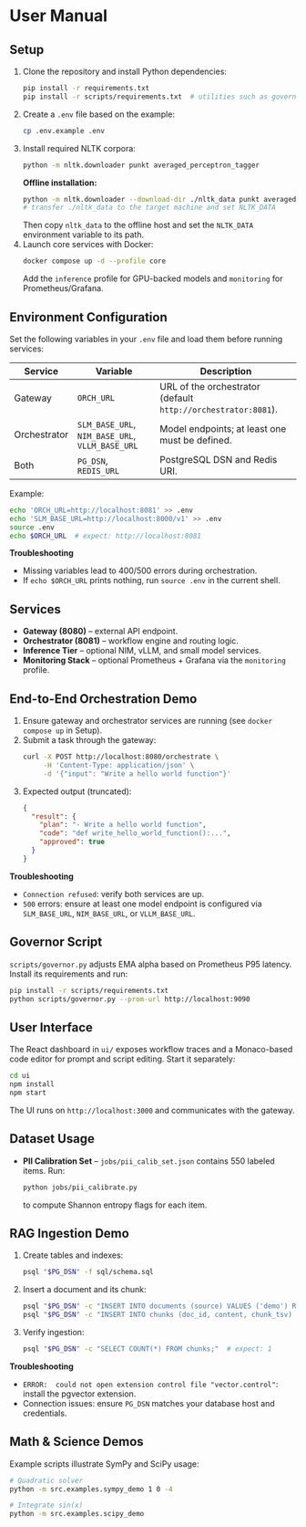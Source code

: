 # User Manual

## Setup
1. Clone the repository and install Python dependencies:
   ```bash
   pip install -r requirements.txt
   pip install -r scripts/requirements.txt  # utilities such as governor.py
   ```
2. Create a `.env` file based on the example:
   ```bash
   cp .env.example .env
   ```
3. Install required NLTK corpora:
   ```bash
   python -m nltk.downloader punkt averaged_perceptron_tagger
   ```
   **Offline installation:**
   ```bash
   python -m nltk.downloader --download-dir ./nltk_data punkt averaged_perceptron_tagger
   # transfer ./nltk_data to the target machine and set NLTK_DATA
   ```
   Then copy `nltk_data` to the offline host and set the `NLTK_DATA` environment variable to its path.
4. Launch core services with Docker:
   ```bash
   docker compose up -d --profile core
   ```
   Add the `inference` profile for GPU-backed models and `monitoring` for Prometheus/Grafana.

## Environment Configuration
Set the following variables in your `.env` file and load them before running services:

| Service | Variable | Description |
|---------|----------|-------------|
| Gateway | `ORCH_URL` | URL of the orchestrator (default `http://orchestrator:8081`). |
| Orchestrator | `SLM_BASE_URL`, `NIM_BASE_URL`, `VLLM_BASE_URL` | Model endpoints; at least one must be defined. |
| Both | `PG_DSN`, `REDIS_URL` | PostgreSQL DSN and Redis URI. |

Example:
```bash
echo 'ORCH_URL=http://localhost:8081' >> .env
echo 'SLM_BASE_URL=http://localhost:8000/v1' >> .env
source .env
echo $ORCH_URL  # expect: http://localhost:8081
```

**Troubleshooting**
- Missing variables lead to 400/500 errors during orchestration.
- If `echo $ORCH_URL` prints nothing, run `source .env` in the current shell.

## Services
- **Gateway (8080)** – external API endpoint.
- **Orchestrator (8081)** – workflow engine and routing logic.
- **Inference Tier** – optional NIM, vLLM, and small model services.
- **Monitoring Stack** – optional Prometheus + Grafana via the `monitoring` profile.

## End-to-End Orchestration Demo
1. Ensure gateway and orchestrator services are running (see `docker compose up` in Setup).
2. Submit a task through the gateway:
   ```bash
   curl -X POST http://localhost:8080/orchestrate \
        -H 'Content-Type: application/json' \
        -d '{"input": "Write a hello world function"}'
   ```
3. Expected output (truncated):
   ```json
   {
     "result": {
       "plan": "- Write a hello world function",
       "code": "def write_hello_world_function():...",
       "approved": true
     }
   }
   ```

**Troubleshooting**
- `Connection refused`: verify both services are up.
- `500` errors: ensure at least one model endpoint is configured via `SLM_BASE_URL`, `NIM_BASE_URL`, or `VLLM_BASE_URL`.

## Governor Script
`scripts/governor.py` adjusts EMA alpha based on Prometheus P95 latency.
Install its requirements and run:
```bash
pip install -r scripts/requirements.txt
python scripts/governor.py --prom-url http://localhost:9090
```

## User Interface
The React dashboard in `ui/` exposes workflow traces and a Monaco-based code editor for prompt and script editing.
Start it separately:
```bash
cd ui
npm install
npm start
```
The UI runs on `http://localhost:3000` and communicates with the gateway.

## Dataset Usage
- **PII Calibration Set** – `jobs/pii_calib_set.json` contains 550 labeled items. Run:
  ```bash
  python jobs/pii_calibrate.py
  ```
  to compute Shannon entropy flags for each item.

## RAG Ingestion Demo
1. Create tables and indexes:
   ```bash
   psql "$PG_DSN" -f sql/schema.sql
   ```
2. Insert a document and its chunk:
   ```bash
   psql "$PG_DSN" -c "INSERT INTO documents (source) VALUES ('demo') RETURNING id;"
   psql "$PG_DSN" -c "INSERT INTO chunks (doc_id, content, chunk_tsv) VALUES (1, 'hello world', to_tsvector('english','hello world'));"
   ```
3. Verify ingestion:
   ```bash
   psql "$PG_DSN" -c "SELECT COUNT(*) FROM chunks;"  # expect: 1
   ```

**Troubleshooting**
- `ERROR:  could not open extension control file "vector.control"`: install the pgvector extension.
- Connection issues: ensure `PG_DSN` matches your database host and credentials.

## Math & Science Demos
Example scripts illustrate SymPy and SciPy usage:
```bash
# Quadratic solver
python -m src.examples.sympy_demo 1 0 -4

# Integrate sin(x)
python -m src.examples.scipy_demo
```
